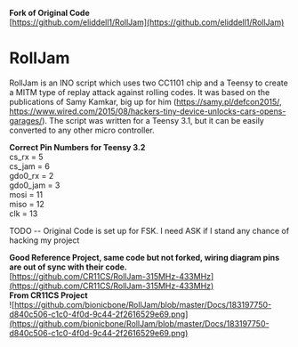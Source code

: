 **Fork of Original Code**  
[https://github.com/eliddell1/RollJam](https://github.com/eliddell1/RollJam)

# RollJam
RollJam is an INO script which uses two CC1101 chip and a Teensy to create a MITM type of replay attack against rolling codes. 
It was based on the publications of Samy Kamkar, big up for him (https://samy.pl/defcon2015/, https://www.wired.com/2015/08/hackers-tiny-device-unlocks-cars-opens-garages/). 
The script was written for a Teensy 3.1, but it can be easily converted to any other micro controller.

**Correct Pin Numbers for Teensy 3.2**  
cs_rx = 5  
cs_jam = 6  
gdo0_rx = 2  
gdo0_jam = 3  
mosi = 11  
miso = 12  
clk = 13  

TODO -- Original Code is set up for FSK. I need ASK if I stand any chance of hacking my project

**Good Reference Project, same code but not forked, wiring diagram pins are out of sync with their code.**  
[https://github.com/CR11CS/RollJam-315MHz-433MHz](https://github.com/CR11CS/RollJam-315MHz-433MHz)   
**From CR11CS Project**  
![https://github.com/bionicbone/RollJam/blob/master/Docs/183197750-d840c506-c1c0-4f0d-9c44-2f2616529e69.png](https://github.com/bionicbone/RollJam/blob/master/Docs/183197750-d840c506-c1c0-4f0d-9c44-2f2616529e69.png)
